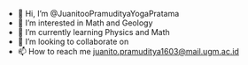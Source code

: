 - 👋 Hi, I’m @JuanitooPramudityaYogaPratama
- 👀 I’m interested in Math and Geology
- 🌱 I’m currently learning Physics and Math
- 💞️ I’m looking to collaborate on 
- 📫 How to reach me juanito.pramuditya1603@mail.ugm.ac.id

<!---
JuanitooPramuditya/JuanitooPramuditya is a ✨ special ✨ repository because its `README.md` (this file) appears on your GitHub profile.
You can click the Preview link to take a look at your changes.
--->
